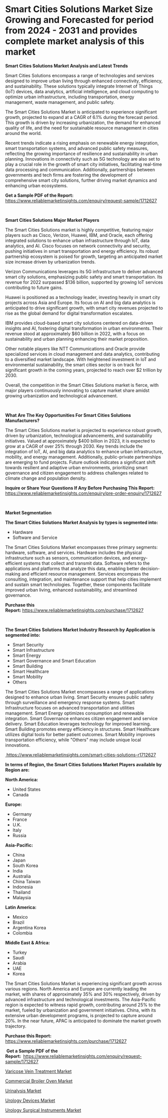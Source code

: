 <p><h1>Smart Cities Solutions Market Size Growing and Forecasted for period from 2024 - 2031 and provides complete market analysis of this market</h1></p><p><strong>Smart Cities Solutions Market Analysis and Latest Trends</strong></p>
<p><p>Smart Cities Solutions encompass a range of technologies and services designed to improve urban living through enhanced connectivity, efficiency, and sustainability. These solutions typically integrate Internet of Things (IoT) devices, data analytics, artificial intelligence, and cloud computing to optimize urban infrastructure, including transportation, energy management, waste management, and public safety.</p><p>The Smart Cities Solutions Market is anticipated to experience significant growth, projected to expand at a CAGR of 6.1% during the forecast period. This growth is driven by increasing urbanization, the demand for enhanced quality of life, and the need for sustainable resource management in cities around the world. </p><p>Recent trends indicate a rising emphasis on renewable energy integration, smart transportation systems, and advanced public safety measures, reflecting the growing importance of resilience and sustainability in urban planning. Innovations in connectivity such as 5G technology are also set to play a crucial role in the growth of smart city initiatives, facilitating real-time data processing and communication. Additionally, partnerships between governments and tech firms are fostering the development of comprehensive smart city solutions, further driving market dynamics and enhancing urban ecosystems.</p></p>
<p><strong>Get a Sample PDF of the Report:&nbsp;</strong> <a href="https://www.reliablemarketinsights.com/enquiry/request-sample/1712627?utm_campaign=1620&utm_medium=2&utm_source=Github&utm_content=ia&utm_term=22102024&utm_id=smart-cities-solutions">https://www.reliablemarketinsights.com/enquiry/request-sample/1712627</a></p>
<p>&nbsp;</p>
<p><strong>Smart Cities Solutions Major Market Players</strong></p>
<p><p>The Smart Cities Solutions market is highly competitive, featuring major players such as Cisco, Verizon, Huawei, IBM, and Oracle, each offering integrated solutions to enhance urban infrastructure through IoT, data analytics, and AI. Cisco focuses on network connectivity and security, pushing initiatives in smart transportation and energy efficiency. Its robust partnership ecosystem is poised for growth, targeting an anticipated market size increase driven by urbanization trends.</p><p>Verizon Communications leverages its 5G infrastructure to deliver advanced smart city solutions, emphasizing public safety and smart transportation. Its revenue for 2022 surpassed $136 billion, supported by growing IoT services contributing to future gains. </p><p>Huawei is positioned as a technology leader, investing heavily in smart city projects across Asia and Europe. Its focus on AI and big data analytics is anticipated to drive significant growth, with smart city revenues projected to rise as the global demand for digital transformation escalates.</p><p>IBM provides cloud-based smart city solutions centered on data-driven insights and AI, fostering digital transformation in urban environments. Their revenue stood at approximately $60 billion in 2022, with a focus on sustainability and urban planning enhancing their market proposition.</p><p>Other notable players like NTT Communications and Oracle provide specialized services in cloud management and data analytics, contributing to a diversified market landscape. With heightened investment in IoT and environmental sustainability, the smart cities sector is on track for significant growth in the coming years, projected to reach over $2 trillion by 2030.</p><p>Overall, the competition in the Smart Cities Solutions market is fierce, with major players continuously innovating to capture market share amidst growing urbanization and technological advancement.</p></p>
<p>&nbsp;</p>
<p><strong>What Are The Key Opportunities For Smart Cities Solutions Manufacturers?</strong></p>
<p><p>The Smart Cities Solutions market is projected to experience robust growth, driven by urbanization, technological advancements, and sustainability initiatives. Valued at approximately $400 billion in 2023, it is expected to grow at a CAGR of over 25% through 2030. Key trends include the integration of IoT, AI, and big data analytics to enhance urban infrastructure, mobility, and energy management. Additionally, public-private partnerships are emerging to fund projects. Future outlook indicates a significant shift towards resilient and adaptive urban environments, prioritizing smart governance and citizen engagement to address challenges related to climate change and population density.</p></p>
<p><strong>Inquire or Share Your Questions If Any Before Purchasing This Report:</strong> <a href="https://www.reliablemarketinsights.com/enquiry/pre-order-enquiry/1712627?utm_campaign=1620&utm_medium=2&utm_source=Github&utm_content=ia&utm_term=22102024&utm_id=smart-cities-solutions">https://www.reliablemarketinsights.com/enquiry/pre-order-enquiry/1712627</a></p>
<p>&nbsp;</p>
<p><strong>Market Segmentation</strong></p>
<p><strong>The Smart Cities Solutions Market Analysis by types is segmented into:</strong></p>
<p><ul><li>Hardware</li><li>Software and Service</li></ul></p>
<p><p>The Smart Cities Solutions Market encompasses three primary segments: hardware, software, and services. Hardware includes the physical infrastructure such as sensors, communication devices, and energy-efficient systems that collect and transmit data. Software refers to the applications and platforms that analyze this data, enabling better decision-making and efficient resource management. Services encompass the consulting, integration, and maintenance support that help cities implement and sustain smart technologies. Together, these components facilitate improved urban living, enhanced sustainability, and streamlined governance.</p></p>
<p><strong>Purchase this Report:&nbsp;</strong><a href="https://www.reliablemarketinsights.com/purchase/1712627?utm_campaign=1620&utm_medium=2&utm_source=Github&utm_content=ia&utm_term=22102024&utm_id=smart-cities-solutions">https://www.reliablemarketinsights.com/purchase/1712627</a></p>
<p>&nbsp;</p>
<p><strong>The Smart Cities Solutions Market Industry Research by Application is segmented into:</strong></p>
<p><ul><li>Smart Security</li><li>Smart Infrastructure</li><li>Smart Energy</li><li>Smart Governance and Smart Education</li><li>Smart Building</li><li>Smart Healthcare</li><li>Smart Mobility</li><li>Others</li></ul></p>
<p><p>The Smart Cities Solutions Market encompasses a range of applications designed to enhance urban living. Smart Security ensures public safety through surveillance and emergency response systems. Smart Infrastructure focuses on advanced transportation and utilities management. Smart Energy optimizes consumption and renewable integration. Smart Governance enhances citizen engagement and service delivery. Smart Education leverages technology for improved learning. Smart Building promotes energy efficiency in structures. Smart Healthcare utilizes digital tools for better patient outcomes. Smart Mobility improves transportation efficiency, while "Others" may include unique local innovations.</p></p>
<p><a href="https://www.reliablemarketinsights.com/smart-cities-solutions-r1712627?utm_campaign=1620&utm_medium=2&utm_source=Github&utm_content=ia&utm_term=22102024&utm_id=smart-cities-solutions">&nbsp;https://www.reliablemarketinsights.com/smart-cities-solutions-r1712627</a></p>
<p><strong>In terms of Region, the Smart Cities Solutions Market Players available by Region are:</strong></p>
<p>
    <p> <strong> North America: </strong>
        <ul>
            <li>United States</li>
            <li>Canada</li>
        </ul>
        </p> 
    <p> <strong> Europe: </strong>
        <ul>
            <li>Germany</li>
            <li>France</li>
            <li>U.K.</li>
            <li>Italy</li>
            <li>Russia</li>
        </ul>
        </p> 
    <p> <strong> Asia-Pacific: </strong>
        <ul>
            <li>China</li>
            <li>Japan</li>
            <li>South Korea</li>
            <li>India</li>
            <li>Australia</li>
            <li>China Taiwan</li>
            <li>Indonesia</li>
            <li>Thailand</li>
            <li>Malaysia</li>
        </ul>
        </p> 
    <p> <strong> Latin America: </strong>
        <ul>
            <li>Mexico</li>
            <li>Brazil</li>
            <li>Argentina Korea</li>
            <li>Colombia</li>
        </ul>
        </p> 
    <p> <strong> Middle East & Africa: </strong>
        <ul>
            <li>Turkey</li>
            <li>Saudi</li>
            <li>Arabia</li>
            <li>UAE</li>
            <li>Korea</li>
        </ul>
    </p>
    </p>
<p><p>The Smart Cities Solutions Market is experiencing significant growth across various regions. North America and Europe are currently leading the market, with shares of approximately 35% and 30% respectively, driven by advanced infrastructure and technological investments. The Asia-Pacific region is expected to witness rapid growth, contributing around 25% to the market, fueled by urbanization and government initiatives. China, with its extensive urban development programs, is projected to capture around 20%. In the near future, APAC is anticipated to dominate the market growth trajectory.</p></p>
<p><strong>Purchase this Report: </strong><a href="https://www.reliablemarketinsights.com/purchase/1712627?utm_campaign=1620&utm_medium=2&utm_source=Github&utm_content=ia&utm_term=22102024&utm_id=smart-cities-solutions">https://www.reliablemarketinsights.com/purchase/1712627</a></p>
<p>&nbsp;<strong>Get a Sample PDF of the Report:&nbsp;&nbsp;</strong><a href="https://www.reliablemarketinsights.com/enquiry/request-sample/1712627?utm_campaign=1620&utm_medium=2&utm_source=Github&utm_content=ia&utm_term=22102024&utm_id=smart-cities-solutions">https://www.reliablemarketinsights.com/enquiry/request-sample/1712627</a></p>
<p><strong></strong></p>
<p><p><a href="https://www.linkedin.com/pulse/varicose-vein-treatment-market-evolution-global-trends-0djze?utm_campaign=1620&utm_medium=2&utm_source=Github&utm_content=ia&utm_term=22102024&utm_id=smart-cities-solutions">Varicose Vein Treatment Market</a></p><p><a href="https://issuu.com/reportprime-2/docs/commercial-broiler-oven-market-size_7998e78a83cb0b?utm_campaign=1620&utm_medium=2&utm_source=Github&utm_content=ia&utm_term=22102024&utm_id=smart-cities-solutions">Commercial Broiler Oven Market</a></p><p><a href="https://www.linkedin.com/pulse/urinalysis-market-essentials-key-players-demand-drivers-roi-5ydfe?utm_campaign=1620&utm_medium=2&utm_source=Github&utm_content=ia&utm_term=22102024&utm_id=smart-cities-solutions">Urinalysis Market</a></p><p><a href="https://www.linkedin.com/pulse/comprehensive-urology-devices-market-report-regional-analysis-qmmke?utm_campaign=1620&utm_medium=2&utm_source=Github&utm_content=ia&utm_term=22102024&utm_id=smart-cities-solutions">Urology Devices Market</a></p><p><a href="https://www.linkedin.com/pulse/global-urology-surgical-instruments-market-sector2024--qqyme?utm_campaign=1620&utm_medium=2&utm_source=Github&utm_content=ia&utm_term=22102024&utm_id=smart-cities-solutions">Urology Surgical Instruments Market</a></p></p>